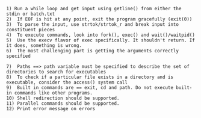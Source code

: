 	1) Run a while loop and get input using getline() from either the stdin or batch.txt
	2)  If EOF is hit at any point, exit the program gracefully (exit(0))
	3)  To parse the input, use strtok/strtok_r and break input into constituent pieces
	4)  To execute commands, look into fork(), exec() and wait()/waitpid()
	5)  Use the execv flavor of exec specifically. It shouldn't return. If it does, something is wrong.
	6)  The most challenging part is getting the arguments correctly specified

	7)  Paths ==> path variable must be specified to describe the set of directories to search for executables
	8)  To check if a particular file exists in a directory and is executable, consider the access() system call
	9)  Built in commands are == exit, cd and path. Do not execute built-in commands like other programs. 
	10) Shell redirection should be supported. 
	11) Parallel commands should be supported.
	12) Print error message on errors

